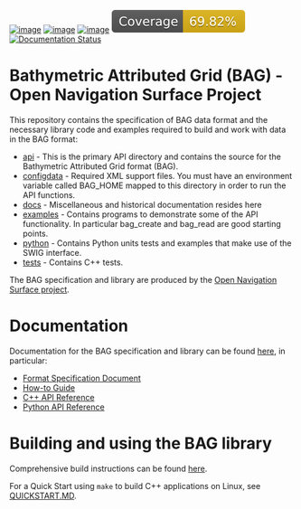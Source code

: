 [![image](https://github.com/OpenNavigationSurface/BAG/actions/workflows/testreporting.yml/badge.svg)](https://github.com/OpenNavigationSurface/BAG/actions/workflows/testreporting.yml)
[![image](https://github.com/OpenNavigationSurface/BAG/actions/workflows/testmatrix.yml/badge.svg)](https://github.com/OpenNavigationSurface/BAG/actions/workflows/testmatrix.yml)
[![image](https://ci.appveyor.com/api/projects/status/b4y9lmrhvhlntgo2?svg=true)](https://ci.appveyor.com/project/giumas/bag)
[![image](https://raw.githubusercontent.com/OpenNavigationSurface/BAG/badges/develop/coverage.svg)](https://github.com/OpenNavigationSurface/BAG/actions/workflows/testreporting.yml)
[![Documentation Status](https://readthedocs.org/projects/bag/badge/?version=latest)](https://bag.readthedocs.io/en/latest/?badge=latest)

# Bathymetric Attributed Grid (BAG) - Open Navigation Surface Project

This repository contains the specification of BAG data format and the necessary library code and examples required
to build and work with data in the BAG format:

- [api](/api) - This is the primary API directory and contains the source
    for the Bathymetric Attributed Grid format (BAG).
- [configdata](/configdata) - Required XML support files. You must have an
    environment variable called BAG_HOME mapped to this directory in
    order to run the API functions.
- [docs](/docs) - Miscellaneous and historical documentation resides here
- [examples](/examples) - Contains programs to demonstrate some of the API
    functionality. In particular bag_create and bag_read are good
    starting points.
- [python](/python) - Contains Python units tests and examples that make
    use of the SWIG interface.
- [tests](/tests) - Contains C++ tests.

The BAG specification and library are produced by the 
[Open Navigation Surface project](https://opennavigationsurface.github.io).

# Documentation

Documentation for the BAG specification and library can be found [here](https://bag.readthedocs.io/en/stable/index.html), in particular:

- [Format Specification Document](https://bag.readthedocs.io/en/stable/fsd/index.html)
- [How-to Guide](https://bag.readthedocs.io/en/stable/howto-guide/index.html)
- [C++ API Reference](https://bag.readthedocs.io/en/stable/cpp-api/index.html)
- [Python API Reference](https://bag.readthedocs.io/en/stable/python-api/index.html)

# Building and using the BAG library

Comprehensive build instructions can be found [here](docs/BUILDING.md).


For a Quick Start using `make` to build C++ applications on Linux, see [QUICKSTART.MD](docs/QUICKSTART.md).
